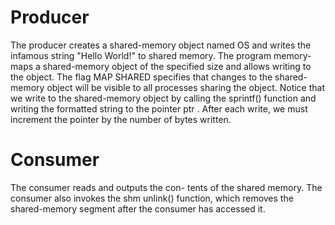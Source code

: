 # Producer
The producer creates a shared-memory object named
OS and writes the infamous string "Hello World!" to shared memory. The
program memory-maps a shared-memory object of the specified size and
allows writing to the object. The flag MAP SHARED specifies that changes to the
shared-memory object will be visible to all processes sharing the object. Notice
that we write to the shared-memory object by calling the sprintf() function
and writing the formatted string to the pointer ptr . After each write, we must
increment the pointer by the number of bytes written.

# Consumer
The consumer reads and outputs the con-
tents of the shared memory. The consumer also invokes the shm unlink()
function, which removes the shared-memory segment after the consumer has
accessed it.
